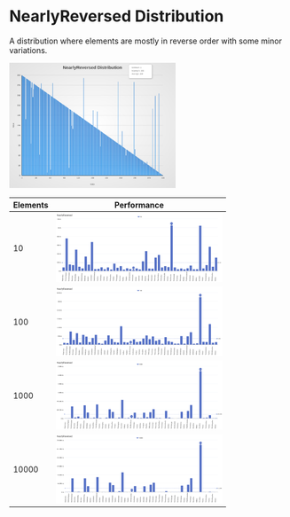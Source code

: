 # NearlyReversed Distribution

A distribution where elements are mostly in reverse order with some minor variations.

[<img src="../../images/distribution/NearlyReversed.svg" width="300" alt="NearlyReversed Distribution">](../../images/distribution/NearlyReversed.svg)

| Elements | Performance                                                                                                                                                                          |
| -------- | ------------------------------------------------------------------------------------------------------------------------------------------------------------------------------------ |
| 10       | [<img src="../../images/perf/distribution/NearlyReversed_cat_a_series_s_10$_bars.svg" width="300">](../../images/perf/distribution/NearlyReversed_cat_a_series_s_10$_bars.svg)       |
| 100      | [<img src="../../images/perf/distribution/NearlyReversed_cat_a_series_s_100$_bars.svg" width="300">](../../images/perf/distribution/NearlyReversed_cat_a_series_s_100$_bars.svg)     |
| 1000     | [<img src="../../images/perf/distribution/NearlyReversed_cat_a_series_s_1000$_bars.svg" width="300">](../../images/perf/distribution/NearlyReversed_cat_a_series_s_1000$_bars.svg)   |
| 10000    | [<img src="../../images/perf/distribution/NearlyReversed_cat_a_series_s_10000$_bars.svg" width="300">](../../images/perf/distribution/NearlyReversed_cat_a_series_s_10000$_bars.svg) |